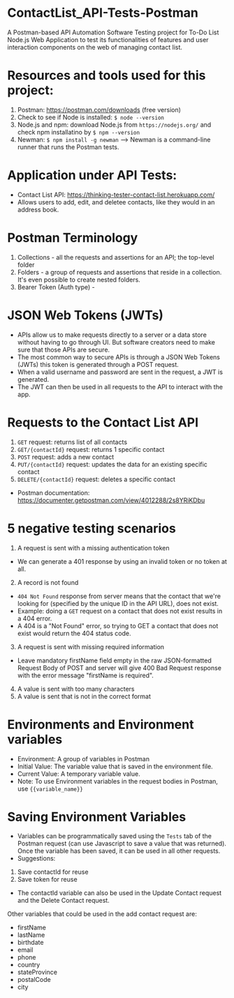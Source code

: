 # ContactList_API-Tests-Postman

A Postman-based API Automation Software Testing project for To-Do List Node.js Web Application to test its functionalities of features and user interaction components on the web of managing contact list.

# Resources and tools used for this project:

1. Postman: https://postman.com/downloads (free version)
2. Check to see if Node is installed: `$ node --version`
3. Node.js and npm: download Node.js from `https://nodejs.org/` and check npm installatino by `$ npm --version`
4. Newman: `$ npm install -g newman` --> Newman is a command-line runner that runs the Postman tests.

# Application under API Tests:

- Contact List API: https://thinking-tester-contact-list.herokuapp.com/
- Allows users to add, edit, and deletee contacts, like they would in an address book.

# Postman Terminology

1. Collections - all the requests and assertions for an API; the top-level folder
2. Folders - a group of requests and assertions that reside in a collection. It's even possible to create nested folders.
3. Bearer Token (Auth type) -

# JSON Web Tokens (JWTs)

- APIs allow us to make requests directly to a server or a data store without having to go through UI. But software creators need to make sure that those APIs are secure.
- The most common way to secure APIs is through a JSON Web Tokens (JWTs) this token is generated through a POST request.
- When a valid username and password are sent in the request, a JWT is generated.
- The JWT can then be used in all requests to the API to interact with the app.

# Requests to the Contact List API

1. `GET` request: returns list of all contacts
2. `GET/{contactId}` request: returns 1 specific contact
3. `POST` request: adds a new contact
4. `PUT/{contactId}` request: updates the data for an existing specific contact
5. `DELETE/{contactId}` request: deletes a specific contact

- Postman documentation: https://documenter.getpostman.com/view/4012288/2s8YRiKDbu

# 5 negative testing scenarios

1. A request is sent with a missing authentication token

- We can generate a 401 response by using an invalid token or no token at all.

2. A record is not found

- `404 Not Found` response from server means that the contact that we're looking for (specified by the unique ID in the API URL), does not exist.
- Example: doing a `GET` request on a contact that does not exist results in a 404 error.
- A 404 is a "Not Found" error, so trying to GET a contact that does not exist would return the 404 status code.

3. A request is sent with missing required information

- Leave mandatory firstName field empty in the raw JSON-formatted Request Body of POST and server will give 400 Bad Request response with the error message "firstName is required".

4. A value is sent with too many characters
5. A value is sent that is not in the correct format

# Environments and Environment variables

- Environment: A group of variables in Postman
- Initial Value: The variable value that is saved in the environment file.
- Current Value: A temporary variable value.
- Note: To use Environment variables in the request bodies in Postman, use `{{variable_name}}`

# Saving Environment Variables

- Variables can be programmatically saved using the `Tests` tab of the Postman request (can use Javascript to save a value that was returned). Once the variable has been saved, it can be used in all other requests.
- Suggestions:

1. Save contactId for reuse
2. Save token for reuse

- The contactId variable can also be used in the Update Contact request and the Delete Contact request.

Other variables that could be used in the add contact request are:

- firstName
- lastName
- birthdate
- email
- phone
- country
- stateProvince
- postalCode
- city
